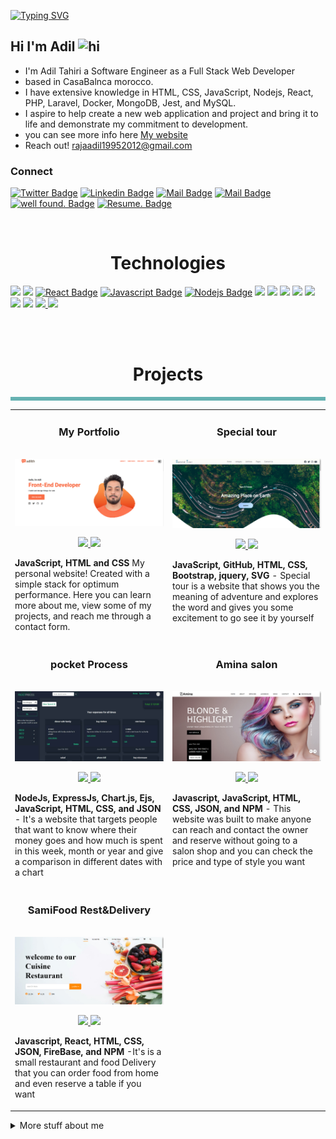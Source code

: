<a href="https://git.io/typing-svg"><img src="https://readme-typing-svg.demolab.com?font=Fira+Code&size=24&duration=2500&pause=1500&color=F7F7F7&center=true&vCenter=true&width=450&lines=Creating+responsive+websites;Developing+a+great+idea;Coding+and+learning+daily!" alt="Typing SVG" /></a>

</div>

<!-- Social Badge Section -->

## Hi I'm Adil <img src="https://user-images.githubusercontent.com/1303154/88677602-1635ba80-d120-11ea-84d8-d263ba5fc3c0.gif" width="28px" alt="hi">

- I'm Adil Tahiri a Software Engineer as a Full Stack Web Developer
- based in CasaBalnca morocco.
- I have extensive knowledge in HTML, CSS, JavaScript, Nodejs, React, PHP, Laravel, Docker, MongoDB, Jest, and MySQL.
- I aspire to help create a new web application and project and bring it to life and demonstrate my commitment to development.
- you can see more info here [My website](https://adilth.netlify.app/)
- Reach out! rajaadil19952012@gmail.com
  <br />

### Connect

[![Twitter Badge](https://img.shields.io/badge/-@adilth-1ca0f1?style=flat&labelColor=1ca0f1&logo=twitter&logoColor=white&url=https%3A%2F%2Ftwitter.com%2Faadilth)](https://twitter.com/aadilth) [![Linkedin Badge](https://img.shields.io/static/v1?label=|&message=adil-tahiri&color=0072b1&labelColor=0072b1&logo=linkedin&logoColor=fff)](https://www.linkedin.com/in/adil-tahiri-4681711a3/) [![Mail Badge](https://img.shields.io/badge/-adiltahiri-c0392b?style=flat&labelColor=c0392b&logo=gmail&logoColor=white)](mailto:rajaadil19952012@gmail.com) [![Mail Badge](https://img.shields.io/static/v1?label=|&message=WEBSITE&color=23555f&logo=react&logo-color=white)](https://adilth.netlify.app/)
[![well found. Badge](https://img.shields.io/static/v1?label=|&message=AngelList&labelColor=fff&color=fff&logo=AngelList&logoColor=black)](https://angel.co/profile/edit/overview)
[![Resume. Badge](https://img.shields.io/badge/-Resume-000?style=for-the-badge&logo=react&logoColor=61dbfb)](https://adilth.netlify.app/img/Adil-tahiri-CV_Software_EngineerWithoutIMG.pdf)

<!-- TODO: Add last video link -->

<br /> 
<h1 align="center">Technologies</h1>

<!-- TODO: Make technologies links takes you to repositories -->

[<img src="https://img.shields.io/static/v1?label=|&message=HTML5&color=23555f&style=for-the-badge&labelColor=black&logo=html5"/>](#)
[<img src="https://img.shields.io/static/v1?label=|&message=CSS3&color=264de4&style=for-the-badge&labelColor=black&logo=css3"/>](#)
[![React Badge](https://img.shields.io/badge/-React-61DBFB?style=for-the-badge&labelColor=black&logo=react&logoColor=61DBFB)](#) [![Javascript Badge](https://img.shields.io/badge/-Javascript-F0DB4F?style=for-the-badge&labelColor=black&logo=javascript&logoColor=F0DB4F)](#) [![Nodejs Badge](https://img.shields.io/badge/-Nodejs-3C873A?style=for-the-badge&labelColor=black&logo=node.js&logoColor=3C873A)](#) [<img src="https://img.shields.io/static/v1?label=|&message=MONGO-DB&color=for-the-badge&style=for-the-badge&labelColor=black&logo=mongodb"/>](#) [<img src="https://img.shields.io/static/v1?label=|&message=PHP&color=AEB2D5&style=for-the-badge&labelColor=black&logo=PHP"/>](#)
[ <img src="https://img.shields.io/static/v1?label=|&message=GIT&color=F1502F&style=for-the-badge&labelColor=black&logo=git"/>](#) [ <img src="https://img.shields.io/static/v1?label=|&message=laravel&color=F05340&style=for-the-badge&labelColor=black&logo=Laravel"/>](#) [ <img src="https://img.shields.io/static/v1?label=|&message=docker&color=0db7ed&style=for-the-badge&labelColor=black&logo=docker"/>](#) [ <img src="https://img.shields.io/static/v1?label=|&message=Next.js&color=000&style=for-the-badge&labelColor=black&logo=Next.js"/>](#) [ <img src="https://img.shields.io/static/v1?label=|&message=SASS&color=cc6699&style=for-the-badge&labelColor=black&logo=SaSS"/>](#) [ <img src="https://img.shields.io/static/v1?label=|&message=MySQL&color=00758f&style=for-the-badge&labelColor=black&logo=mysql"/>](#)<a href="Downloads\Documents\Adil-tahiri-CV_Software_Engineer (2).docx.pdf" target="_blank">
<img src="https://img.shields.io/static/v1?label=|&message=RESUME&color=23555f&style=for-the-badge&logo=react&logo-color=white"/>
</a>

<br />
<br />

<h1 align="center">Projects</h1>
<table bordercolor="#66b2b2">

<div align="center">
<table>
 <tr>
    <td width="50%" valign="top">
      <h3 align="center">My Portfolio</h3>
      <br />
      <a href="https://adilth.netlify.app/" target="_blank">
        <img src="img/portfolio.png" alt="my personal portfolio" />
      </a>
      <br />
      <p align="center">
        <a href="https://github.com/adilth/portfolio" target="_blank">
          <img src="https://img.shields.io/badge/-Repo-000?style=for-the-badge&logo=Github&logoColor=white" />
        </a>
        <a href="https://adilth.netlify.app/" target="_blank">
          <img src="https://img.shields.io/badge/-Website-fff?style=for-the-badge&logo=Wordpress&logoColor=black" />
        </a>
      </p>
      <p>
        <strong>JavaScript, HTML and CSS</strong> My personal website! Created with a simple stack for optimum performance. Here you can learn more about me, view some of my projects, and reach me through a contact form.
      </p>
    </td>
    <td width="50%" valign="top">
      <h3 align="center">Special tour</h3>
      <br />
      <a href="https://specailtour.netlify.app/" target="_blank">
        <img src="img/project2.png" />
      </a>
      <br />
      <p align="center">
        <a href="https://github.com/adilth/finess" target="_blank">
          <img src="https://img.shields.io/badge/-Repo-000?style=for-the-badge&logo=Github&logoColor=white" />
        </a>
        <a href="https://specailtour.netlify.app/" target="_blank">
          <img src="https://img.shields.io/badge/-Website-fff?style=for-the-badge&logo=Wordpress&logoColor=black" />
        </a>
      </p>
      <p>
        <strong>JavaScript, GitHub, HTML, CSS, Bootstrap, jquery,  SVG</strong> - Special tour is a website that shows you the meaning of adventure and explores the word and
                        gives you some excitement to go see it by yourself
      </p>
    </td>
  </tr>
   <tr>
    <td width="50%" valign="top">
      <h3 align="center">pocket Process</h3>
      <br />
      <a href="https://pocket-process.cyclic.app" target="_blank">
        <img src="img/pocket-process-new-small.jpg">
      </a>
      <br />
      <p align="center">
        <a href="https://github.com/adilth/pocket-process" target="_blank">
          <img src="https://img.shields.io/badge/-Repo-000?style=for-the-badge&logo=Github&logoColor=white" />
        </a>
        <a href="https://pocket-process.cyclic.app" target="_blank">
          <img src="https://img.shields.io/badge/-Website-fff?style=for-the-badge&logo=Wordpress&logoColor=black" />
        </a>
      </p>
      <p>
        <strong>NodeJs, ExpressJs, Chart.js, Ejs, JavaScript, HTML, CSS, and JSON</strong> - It's a website that targets people that want to know where their money goes and how much
                        is spent in this week, month or year and give a comparison in different dates with a chart
      </p>
    </td>
    <td width="50%" valign="top">
      <h3 align="center">Amina salon</h3>
      <br />
      <a href="https://amina-salon.netlify.app/" target="_blank">
        <img src="img/project1.png" />
      </a>
      <br />
      <p align="center">
        <a href="https://github.com/adilth/salon" target="_blank">
          <img src="https://img.shields.io/badge/-Repo-000?style=for-the-badge&logo=Github&logoColor=white" />
        </a>
        <a href="https://amina-salon.netlify.app/" target="_blank">
          <img src="https://img.shields.io/badge/-Website-fff?style=for-the-badge&logo=Wordpress&logoColor=black" />
        </a>
      </p>
      <p>
        <strong>Javascript, JavaScript, HTML, CSS, JSON, and NPM</strong> - This website was built to make anyone can reach and contact the owner and reserve without going to a
                        salon shop and you can check the price and type of style you want
      </p>
    </td>
  </tr>
  <tr>
  <td width="50%" valign="top">
      <h3 align="center">SamiFood Rest&Delivery</h3>
      <br />
      <a href="https://samiFood.cyclic.app/" target="_blank">
        <img src="img/project3.png" />
      </a>
      <br />
      <p align="center">
        <a href="https://github.com/adilth/SamiFoodDelivery" target="_blank">
          <img src="https://img.shields.io/badge/-Repo-000?style=for-the-badge&logo=Github&logoColor=white" />
        </a>
        <a href="https://samifood.onrender.com/" target="_blank">
          <img src="https://img.shields.io/badge/-Website-fff?style=for-the-badge&logo=Wordpress&logoColor=black" />
        </a>
      </p>
      <p>
        <strong>Javascript, React, HTML, CSS, JSON, FireBase, and NPM</strong> -It's is a small restaurant and food Delivery that you can order food from home and even reserve a table if you want
      </p>
    </td>
  </tr>
</table>
</div>
<details>
<summary>
  More stuff about me
</summary>

<br >

#### Github Stats

<!-- ![adilth's github stats](https://github-readme-stats.vercel.app/api?username=adilth&count_private=true&theme=tokyonight&hide=contribs,prs) -->
 <p align="left">

<img src="https://github-readme-stats.vercel.app/api?username=adilth&count_private=true&theme=tokyonight&hide=contribs,prs&hide_border=true" />

<img src="https://github-readme-stats.vercel.app/api/top-langs/?username=adilth&text_color=ffffff&icon_color=61dafb&bg_color=20232a&langs_count=100&layout=compact&hide_border=true&custom_title=GitHub%20Breakdown" alt="Top language used in my public repos" />
<!-- <img src="https://metrics.lecoq.io/adilth?template=classic&repositories.forks=true&isocalendar=1&gists=1&lines=1&achievements=1&activity=1&isocalendar.duration=half-year&activity.limit=5&activity.load=300&activity.days=14&activity.filter=all&activity.visibility=all&activity.timestamps=false&achievements.threshold=C&achievements.secrets=true&achievements.limit=0&config.timezone=America%2FNew_York" /> -->

 </p>
</details>
